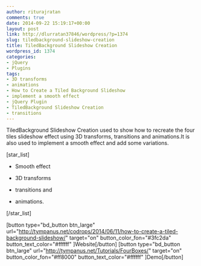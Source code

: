 ```yaml
---
author: riturajratan
comments: true
date: 2014-09-22 15:19:17+00:00
layout: post
link: http://dlurratan37846/wordpress/?p=1374
slug: tiledbackground-slideshow-creation
title: TiledBackground Slideshow Creation
wordpress_id: 1374
categories:
- jQuery
- Plugins
tags:
- 3D transforms
- animations
- How to Create a Tiled Background Slideshow
- implement a smooth effect
- jQuery Plugin
- TiledBackground Slideshow Creation
- transitions
---
```


TiledBackground Slideshow Creation used to show how to recreate the four tiles slideshow effect using 3D transforms, transitions and animations.It is also used to implement a smooth effect and add some variations.

[star_list]



	
  * Smooth effect

	
  * 3D transforms

	
  * transitions and

	
  * animations.


[/star_list]

[button type="bd_button btn_large" url="http://tympanus.net/codrops/2014/06/11/how-to-create-a-tiled-background-slideshow/" target="on" button_color_fon="#3fc2da" button_text_color="#ffffff" ]Website[/button] [button type="bd_button btn_large" url="http://tympanus.net/Tutorials/FourBoxes/" target="on" button_color_fon="#ff8000" button_text_color="#ffffff" ]Demo[/button]
